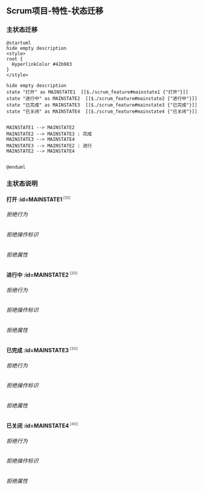 ## Scrum项目-特性-状态迁移 <!-- {docsify-ignore-all} -->

   

### 主状态迁移

```plantuml
@startuml
hide empty description
<style>
root {
  HyperlinkColor #42b983
}
</style>

hide empty description
state "打开" as MAINSTATE1  [[$./scrum_feature#mainstate1 {"打开"}]]
state "进行中" as MAINSTATE2  [[$./scrum_feature#mainstate2 {"进行中"}]]
state "已完成" as MAINSTATE3  [[$./scrum_feature#mainstate3 {"已完成"}]]
state "已关闭" as MAINSTATE4  [[$./scrum_feature#mainstate4 {"已关闭"}]]


MAINSTATE1 --> MAINSTATE2
MAINSTATE2 --> MAINSTATE3 : 完成
MAINSTATE3 --> MAINSTATE4
MAINSTATE3 --> MAINSTATE2 : 进行
MAINSTATE2 --> MAINSTATE4


@enduml
```

### 主状态说明

#### 打开 :id=MAINSTATE1<sup class="footnote-symbol"> <font color=gray size=1>[10]</font></sup>

###### 拒绝行为


###### 拒绝操作标识

###### 拒绝属性


#### 进行中 :id=MAINSTATE2<sup class="footnote-symbol"> <font color=gray size=1>[20]</font></sup>

###### 拒绝行为


###### 拒绝操作标识

###### 拒绝属性


#### 已完成 :id=MAINSTATE3<sup class="footnote-symbol"> <font color=gray size=1>[30]</font></sup>

###### 拒绝行为


###### 拒绝操作标识

###### 拒绝属性


#### 已关闭 :id=MAINSTATE4<sup class="footnote-symbol"> <font color=gray size=1>[40]</font></sup>

###### 拒绝行为


###### 拒绝操作标识

###### 拒绝属性


